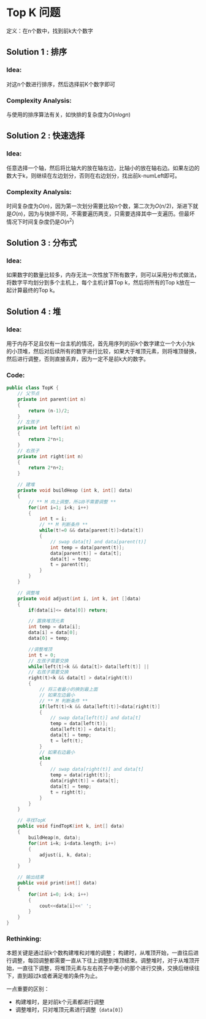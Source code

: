 # Top K 问题
定义：在n个数中，找到前k大个数字

## Solution 1 : 排序
### Idea: 
对这n个数进行排序，然后选择前K个数字即可
### Complexity Analysis:
与使用的排序算法有关，如快排的复杂度为$O(nlogn)$

## Solution 2 : 快速选择
### Idea: 
任意选择一个轴，然后将比轴大的放在轴左边，比轴小的放在轴右边。如果左边的数大于k，则继续在左边划分，否则在右边划分，找出前k-numLeft即可。
### Complexity Analysis:
时间复杂度为$O(n)$，因为第一次划分需要比较n个数，第二次为$O(n/2)$，渐进下就是$O(n)$，因为与快排不同，不需要遍历两支，只需要选择其中一支遍历。但最坏情况下时间复杂度仍是$O(n^2)$

## Solution 3 : 分布式
### Idea: 
如果数字的数量比较多，内存无法一次性放下所有数字，则可以采用分布式做法，将数字平均划分到多个主机上，每个主机计算Top k，然后将所有的Top k放在一起计算最终的Top k。

## Solution 4 : 堆
### Idea: 
用于内存不足且仅有一台主机的情况，首先用序列的前k个数字建立一个大小为k的小顶堆，然后对后续所有的数字进行比较，如果大于堆顶元素，则将堆顶替换，然后进行调整，否则直接丢弃，因为一定不是前k大的数字。

### Code:
```c++
public class TopK {
    // 父节点
    private int parent(int n)
    {
        return (n-1)/2;
    }
    // 左孩子
    private int left(int n)
    {
        return 2*n+1;
    }
    // 右孩子
    private int right(int n)
    {
        return 2*n+2;
    }

    // 建堆
    private void buildHeap (int k, int[] data)
    {
        // ** M 向上调整，所以0不需要调整 **
        for(int i=1; i<k; i++)
        {
            int t = i;
            // ** M 判断条件 **
            while(t!=0 && data[parent(t)]>data[t])
            {
                // swap data[t] and data[parent(t)]
                int temp = data[parent(t)];
                data[parent(t)] = data[t];
                data[t] = temp;
                t = parent(t);
            }
        }
    }

    // 调整堆
    private void adjust(int i, int k, int []data)
    {
        if(data[i]<= data[0]) return;

        // 置换堆顶元素
        int temp = data[i];
        data[i] = data[0];
        data[0] = temp;

        //调整堆顶
        int t = 0;
        // 左孩子需要交换
        while(left(t)<k && data[t]> data[left(t)] ||
        // 右孩子需要交换
        right(t)<k && data[t] > data[right(t))
        {
            // 将三者最小的换到最上面
            // 如果左边最小
            // ** M 判断条件 **
            if(left(t)<k && data[left(t)]<data[right(t)]
            {
                // swap data[left(t)] and data[t]
                temp = data[left(t)];
                data[left(t)] = data[t];
                data[t] = temp;
                t = left(t);
            }
            // 如果右边最小
            else
            {
                // swap data[right(t)] and data[t]
                temp = data[right(t)];
                data[right(t)] = data[t];
                data[t] = temp;
                t = right(t);
            }            
        }
    }

    // 寻找TopK
    public void findTopK(int k, int[] data)
    {
        buildHeap(n, data);
        for(int i=k; i<data.length; i++)
        {
            adjust(i, k, data);
        }
    }

    // 输出结果
    public void print(int[] data)
    {
        for(int i=0; i<k; i++)
        {
            cout<<data[i]<<' ';
        }
    }
}
```
### Rethinking:
本题关键是通过前k个数构建堆和对堆的调整；
构建时，从堆顶开始，一直往后进行调整，每回调整都需要一直从下往上调整到堆顶结束。调整堆时，对于从堆顶开始，一直往下调整，将堆顶元素与左右孩子中更小的那个进行交换，交换后继续往下，直到超过k或者满足堆的条件为止。

一点重要的区别：
- 构建堆时，是对前k个元素都进行调整
- 调整堆时，只对堆顶元素进行调整（`data[0]`）


